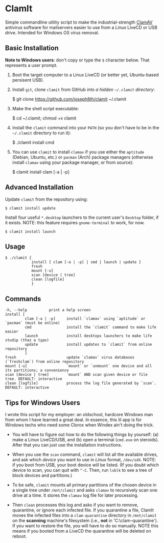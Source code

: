 ClamIt
======

Simple commandline utility script to make the industrial-strength [ClamAV](http://clamav.net) antivirus software for mailservers easier to use from a Linux LiveCD or USB drive. Intended for Windows OS virus removal.

Basic Installation
------------------

**Note to Windows users**: don't copy or type the `$` character below. That represents a user prompt.

1) Boot the target computer to a Linux LiveCD (or better yet, Ubuntu-based persisent USB). 

2) Install `git`, clone `clamit` from GitHub *into a hidden `~/.clamit` directory*:

    $ git clone https://github.com/joseph8th/clamit ~/.clamit
    
3) Make the shell script executable:

    $ cd ~/.clamit; chmod +x clamit

4) Install the `clamit` command into your `PATH` (so you don't have to be in the `~/.clamit` directory to run it):

    $ ./clamit install cmd

5) You can use `clamit` to install `clamav` if you use either the `aptitude` (Debian, Ubuntu, etc.) or `pacman` (Arch)
package managers (otherwise install `clamav` using your package manager, or from source):

    $ clamit install clam [-a | -p]

Advanced Installation
---------------------

Update `clamit` from the repository using:

    $ clamit install update
    
Install four useful `*.desktop` launchers to the current user's `Desktop` folder, if it exists. NOTE: this feature requires `gnome-terminal` to work, for now.

    $ clamit install launch
    
Usage
-----

    $ ./clamit {
                install [ clam [-a | -p] | cmd | launch | update ]
                fresh
                mount [-u]
                scan [device | tree]
                clean [logfile] 
                }

Commands
--------

    -h, --help		    print a help screen
    install [
             clam [-a | -p]     install `clamav` using `aptitude` or `pacman` (must be online)
             cmd                install the `clamit` command to make life easier
             launch             install desktops launchers to make life studip (thaz a typo)
             update             install updates to `clamit` from online repository
             ]
    fresh                       update `clamav` virus databases (`freshclam`) from online repository
    mount [-u]                  `mount` or `unmount` one device and all its partitions; a convenience
    scan [device | tree]        `mount` AND scan given device or file tree. DEFAULT: interactive
    clean [logfile]             process the log file generated by `scan`. DEFAULT: interactive

Tips for Windows Users
----------------------

I wrote this script for my employer: an oldschool, hardcore Windows man from whom I have learned a great deal. In essence, this lil app is for Windows techs who need some Clorox when Windex ain't doing the trick.

* You will have to figure out how to do the following things by yourself: (a) make a Linux LiveCD/USB, and (b) open a terminal (`cmd.exe` on steroids). After that you can just use the installation instructions.

* When you use the `scan` command, `clamit` will list all the available drives, and ask which *device* you want to use in *Linux* format, `/dev/sdX`. NOTE: if you boot from USB, your boot device will be listed. (If you doubt which device to scan, you can quit with `^-C`. Then, run `lsblk` to see a tree of block devices and partitions.)

* To be safe, `clamit` mounts all primary partitions of the chosen device in a single tree under `/mnt/clamit` and asks `clamav` to recursively scan one drive at a time. It stores the `clamav` log file for later processing.

* Then `clean` processes this log and asks if you want to remove, quarantine, or ignore each infected file. If you quarantine a file, ClamIt moves the infected files into a `clam-quarantine` directory in `/mnt/clamit` on the **scanning** machine's filesystem (i.e., **not** in 'C:\clam-quarantine'). If you want to restore the file, you will have to do so manually. NOTE this means if you booted from a LiveCD the quarantine will be deleted on reboot.
